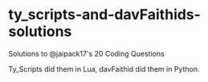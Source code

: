 # ty_scripts-and-davFaithids-solutions

Solutions to @jaipack17's 20 Coding Questions

Ty_Scripts did them in Lua, davFaithid did them in Python.
